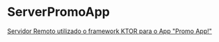 # ServerPromoApp

<p>
  <a href="https://github.com/AlissonMassami/AppPromoMercado" align="center">Servidor Remoto utilizado o framework KTOR para o App "Promo App!"</a>
</p> 
